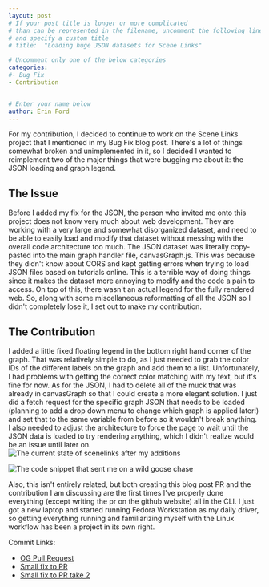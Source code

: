 ```yaml
---
layout: post
# If your post title is longer or more complicated
# than can be represented in the filename, uncomment the following line
# and specify a custom title
# title:  "Loading huge JSON datasets for Scene Links"

# Uncomment only one of the below categories
categories: 
#- Bug Fix
- Contribution


# Enter your name below
author: Erin Ford
---
```


For my contribution, I decided to continue to work on the Scene Links project that I mentioned in my Bug Fix blog post. There's a lot of things somewhat broken and unimplemented in it, so I decided I wanted to reimplement two of the major things that were bugging me about it: the JSON loading and graph legend.


## The Issue
Before I added my fix for the JSON, the person who invited me onto this project does not know very much about web development. They are working with a very large and somewhat disorganized dataset, and need to be able to easily load and modify that dataset without messing with the overall code architecture too much. The JSON dataset was literally copy-pasted into the main graph handler file, canvasGraph.js. This was because they didn't know about CORS and kept getting errors when trying to load JSON files based on tutorials online. This is a terrible way of doing things since it makes the dataset more annoying to modify and the code a pain to access. On top of this, there wasn't an actual legend for the fully rendered web. So, along with some miscellaneous reformatting of all the JSON so I didn't completely lose it, I set out to make my contribution.

## The Contribution
I added a little fixed floating legend in the bottom right hand corner of the graph. That was relatively simple to do, as I just needed to grab the color IDs of the different labels on the graph and add them to a list. Unfortunately, I had problems with getting the correct color matching with my text, but it's fine for now. As for the JSON, I had to delete all of the muck that was already in canvasGraph so that I could create a more elegant solution. I just did a fetch request for the specific graph JSON that needs to be loaded (planning to add a drop down menu to change which graph is applied later!) and set that to the same variable from before so it wouldn't break anything. I also needed to adjust the architecture to force the page to wait until the JSON data is loaded to try rendering anything, which I didn't realize would be an issue until later on. 
![The current state of scenelinks after my additions](https://cdn.discordapp.com/attachments/950907817571786772/1237436992711688253/image.png?ex=663ba481&is=663a5301&hm=30b360ee3e64a9e1475d3e164c1eb9d92471a51970a2f7d1e40aea9cdf70716f&)

![The code snippet that sent me on a wild goose chase](https://cdn.discordapp.com/attachments/1083626525485703221/1237437572850909234/image.png?ex=663ba50b&is=663a538b&hm=54e1bd186cea0f43a92e0d302e2d444e3072014b20fa1ec5f3a37c8a425a49ee&)

Also, this isn't entirely related, but both creating this blog post PR and the contribution I am discussing are the first times I've properly done everything (except writing the pr on the github website) all in the CLI. I just got a new laptop and started running Fedora Workstation as my daily driver, so getting everything running and familiarizing myself with the Linux workflow has been a project in its own right.

Commit Links:

- [OG Pull Request](https://github.com/Scene-Links/Scene-Links/pull/4)
- [Small fix to PR](https://github.com/Scene-Links/Scene-Links/pull/6)
- [Small fix to PR take 2](https://github.com/Scene-Links/Scene-Links/pull/7)